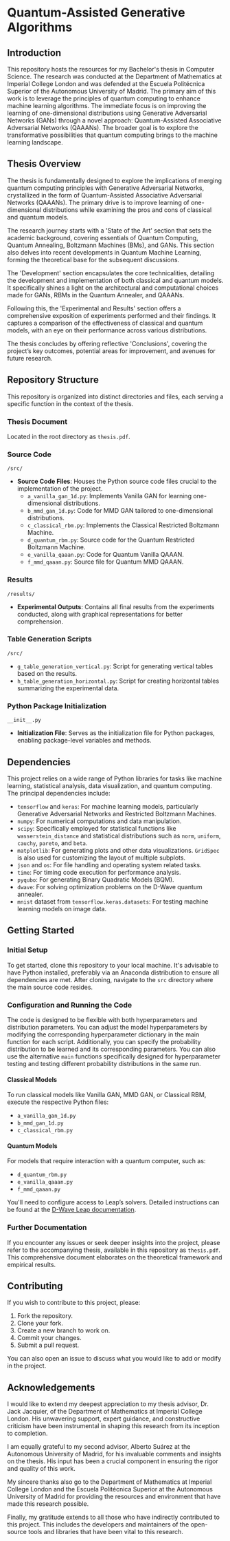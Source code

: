 # Quantum-Assisted Generative Algorithms
## Introduction
This repository hosts the resources for my Bachelor's thesis in Computer Science. The research was conducted at the Department of Mathematics at Imperial College London and was defended at the Escuela Politécnica Superior of the Autonomous University of Madrid. The primary aim of this work is to leverage the principles of quantum computing to enhance machine learning algorithms. The immediate focus is on improving the learning of one-dimensional distributions using Generative Adversarial Networks (GANs) through a novel approach: Quantum-Assisted Associative Adversarial Networks (QAAANs). The broader goal is to explore the transformative possibilities that quantum computing brings to the machine learning landscape.



## Thesis Overview
The thesis is fundamentally designed to explore the implications of merging quantum computing principles with Generative Adversarial Networks, crystallized in the form of Quantum-Assisted Associative Adversarial Networks (QAAANs). The primary drive is to improve learning of one-dimensional distributions while examining the pros and cons of classical and quantum models.

The research journey starts with a 'State of the Art' section that sets the academic background, covering essentials of Quantum Computing, Quantum Annealing, Boltzmann Machines (BMs), and GANs. This section also delves into recent developments in Quantum Machine Learning, forming the theoretical base for the subsequent discussions.

The 'Development' section encapsulates the core technicalities, detailing the development and implementation of both classical and quantum models. It specifically shines a light on the architectural and computational choices made for GANs, RBMs in the Quantum Annealer, and QAAANs.

Following this, the 'Experimental and Results' section offers a comprehensive exposition of experiments performed and their findings. It captures a comparison of the effectiveness of classical and quantum models, with an eye on their performance across various distributions.

The thesis concludes by offering reflective 'Conclusions', covering the project’s key outcomes, potential areas for improvement, and avenues for future research.


## Repository Structure

This repository is organized into distinct directories and files, each serving a specific function in the context of the thesis.

### Thesis Document
Located in the root directory as `thesis.pdf`.

### Source Code
`/src/`  
- **Source Code Files**: Houses the Python source code files crucial to the implementation of the project.
  - `a_vanilla_gan_1d.py`: Implements Vanilla GAN for learning one-dimensional distributions.
  - `b_mmd_gan_1d.py`: Code for MMD GAN tailored to one-dimensional distributions.
  - `c_classical_rbm.py`: Implements the Classical Restricted Boltzmann Machine.
  - `d_quantum_rbm.py`: Source code for the Quantum Restricted Boltzmann Machine.
  - `e_vanilla_qaaan.py`: Code for Quantum Vanilla QAAAN.
  - `f_mmd_qaaan.py`: Source file for Quantum MMD QAAAN.

### Results
`/results/`  
- **Experimental Outputs**: Contains all final results from the experiments conducted, along with graphical representations for better comprehension.

### Table Generation Scripts
`/src/`  
- `g_table_generation_vertical.py`: Script for generating vertical tables based on the results.
- `h_table_generation_horizontal.py`: Script for creating horizontal tables summarizing the experimental data.

### Python Package Initialization
`__init__.py`  
- **Initialization File**: Serves as the initialization file for Python packages, enabling package-level variables and methods.

## Dependencies

This project relies on a wide range of Python libraries for tasks like machine learning, statistical analysis, data visualization, and quantum computing. The principal dependencies include:

- `tensorflow` and `keras`: For machine learning models, particularly Generative Adversarial Networks and Restricted Boltzmann Machines.
- `numpy`: For numerical computations and data manipulation.
- `scipy`: Specifically employed for statistical functions like `wasserstein_distance` and statistical distributions such as `norm`, `uniform`, `cauchy`, `pareto`, and `beta`.
- `matplotlib`: For generating plots and other data visualizations. `GridSpec` is also used for customizing the layout of multiple subplots.
- `json` and `os`: For file handling and operating system related tasks.
- `time`: For timing code execution for performance analysis.
- `pyqubo`: For generating Binary Quadratic Models (BQM).
- `dwave`: For solving optimization problems on the D-Wave quantum annealer.
- `mnist` dataset from `tensorflow.keras.datasets`: For testing machine learning models on image data.



## Getting Started

### Initial Setup
To get started, clone this repository to your local machine. It's advisable to have Python installed, preferably via an Anaconda distribution to ensure all dependencies are met. After cloning, navigate to the `src` directory where the main source code resides.

### Configuration and Running the Code
The code is designed to be flexible with both hyperparameters and distribution parameters. You can adjust the model hyperparameters by modifying the corresponding hyperparameter dictionary in the main function for each script. Additionally, you can specify the probability distribution to be learned and its corresponding parameters. You can also use the alternative `main` functions specifically designed for hyperparameter testing and testing different probability distributions in the same run.

#### Classical Models
To run classical models like Vanilla GAN, MMD GAN, or Classical RBM, execute the respective Python files:
- `a_vanilla_gan_1d.py`
- `b_mmd_gan_1d.py`
- `c_classical_rbm.py`

#### Quantum Models
For models that require interaction with a quantum computer, such as:
- `d_quantum_rbm.py`
- `e_vanilla_qaaan.py`
- `f_mmd_qaaan.py`

You'll need to configure access to Leap’s solvers. Detailed instructions can be found at the [D-Wave Leap documentation](https://docs.ocean.dwavesys.com/en/stable/overview/sapi.html#create-a-configuration-file).

### Further Documentation
If you encounter any issues or seek deeper insights into the project, please refer to the accompanying thesis, available in this repository as `thesis.pdf`. This comprehensive document elaborates on the theoretical framework and empirical results.



## Contributing

If you wish to contribute to this project, please:

1. Fork the repository.
2. Clone your fork.
3. Create a new branch to work on.
4. Commit your changes.
5. Submit a pull request.

You can also open an issue to discuss what you would like to add or modify in the project.

## Acknowledgements

I would like to extend my deepest appreciation to my thesis advisor, Dr. Jack Jacquier, of the Department of Mathematics at Imperial College London. His unwavering support, expert guidance, and constructive criticism have been instrumental in shaping this research from its inception to completion.

I am equally grateful to my second advisor, Alberto Suárez at the Autonomous University of Madrid, for his invaluable comments and insights on the thesis. His input has been a crucial component in ensuring the rigor and quality of this work.

My sincere thanks also go to the Department of Mathematics at Imperial College London and the Escuela Politécnica Superior at the Autonomous University of Madrid for providing the resources and environment that have made this research possible.

Finally, my gratitude extends to all those who have indirectly contributed to this project. This includes the developers and maintainers of the open-source tools and libraries that have been vital to this research.


